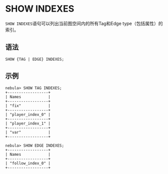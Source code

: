 # SHOW INDEXES

`SHOW INDEXES`语句可以列出当前图空间内的所有Tag和Edge type（包括属性）的索引。

## 语法

```ngql
SHOW {TAG | EDGE} INDEXES;
```

## 示例

```ngql
nebula> SHOW TAG INDEXES;
+------------------+
| Names            |
+------------------+
| "fix"            |
+------------------+
| "player_index_0" |
+------------------+
| "player_index_1" |
+------------------+
| "var"            |
+------------------+

nebula> SHOW EDGE INDEXES;
+------------------+
| Names            |
+------------------+
| "follow_index_0" |
+------------------+
```